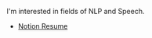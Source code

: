 I'm interested in fields of NLP and Speech.  
- [Notion Resume](https://information.notion.site/Jae-Young-Suh-97352f16e3624766ba267fcc87bac966)
